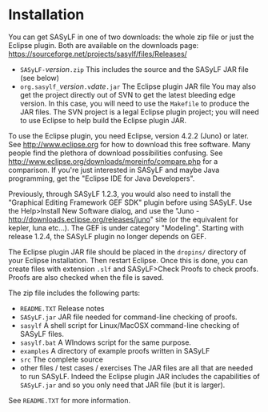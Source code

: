 # Installation #

You can get SASyLF in one of two downloads: the whole zip file or just the Eclipse plugin.
Both are available on the downloads page:
https://sourceforge.net/projects/sasylf/files/Releases/
  * `SASyLF-`_version_`.zip` This includes the source and the SASyLF JAR file (see below)
  * `org.sasylf_`_version_`.v`_date_`.jar` The Eclipse plugin JAR file
You may also get the project directly out of SVN to get the latest bleeding edge version.
In this case, you will need to use the `Makefile` to produce the JAR files.
The SVN project is a legal Eclipse plugin project; you will need to use Eclipse to help build the Eclipse plugin JAR.

To use the Eclipse plugin, you need Eclipse, version 4.2.2 (Juno) or later.
See http://www.eclipse.org for how to download this free software.
Many people find the plethora of download possibilities confusing.
See http://www.eclipse.org/downloads/moreinfo/compare.php
for a comparison.  If you're just interested in SASyLF and maybe Java programming, get the "Eclipse IDE for Java Developers".

Previously, through SASyLF 1.2.3, you would also need to install the "Graphical Editing Framework GEF SDK" plugin before using SASyLF.  Use the Help>Install New Software dialog, and use the "Juno - http://downloads.eclipse.org/releases/juno" site (or the equivalent for kepler, luna etc...).  The GEF is under category "Modeling".
Starting with release 1.2.4, the SASyLF plugin no longer depends on GEF.

The Eclipse plugin JAR file should be placed in the `dropins/` directory of your Eclipse installation.
Then restart Eclipse.
Once this is done, you can create files with extension `.slf` and SASyLF>Check Proofs
to check proofs.  Proofs are also checked when the file is saved.

The zip file includes the following parts:
  * `README.TXT` Release notes
  * `SASyLF.jar` JAR file needed for command-line checking of proofs.
  * `sasylf` A shell script for Linux/MacOSX command-line checking of SASyLF files.
  * `sasylf.bat` A WIndows script for the same purpose.
  * `examples` A directory of example proofs written in SASyLF
  * `src` The complete source
  * other files / test cases / exercises
The JAR files are all that are needed to run SASyLF.  Indeed the Eclipse plugin JAR includes the capabilities of `SASyLF.jar` and so you only need that JAR file (but it is larger).

See `README.TXT` for more information.
